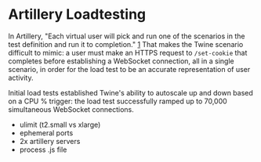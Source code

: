 # Artillery Loadtesting

In Artillery, "Each virtual user will pick and run one of the scenarios in the test definition and run it to completion." [1](https://testerops.com/understanding-artillery-tests) That makes the Twine scenario difficult to mimic: a user must make an HTTPS request to `/set-cookie` that completes before establishing a WebSocket connection, all in a single scenario, in order for the load test to be an accurate representation of user activity.

Initial load tests established Twine's ability to autoscale up and down based on a CPU % trigger: the load test successfully ramped up to 70,000 simultaneous WebSocket connections.

- ulimit (t2.small vs xlarge)
- ephemeral ports
- 2x artillery servers
- process .js file
